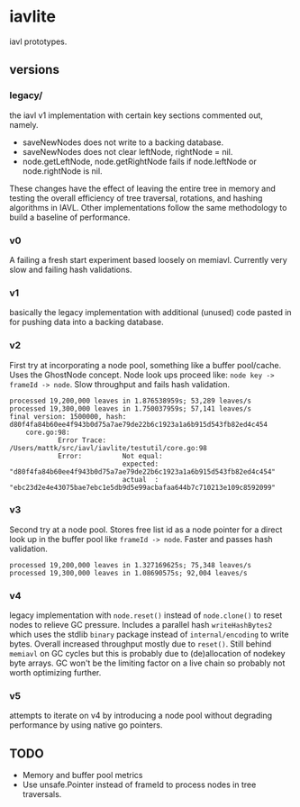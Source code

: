 # iavlite

iavl prototypes.

## versions

### legacy/

the iavl v1 implementation with certain key sections commented out, namely.

- saveNewNodes does not write to a backing database.
- saveNewNodes does not clear leftNode, rightNode = nil.
- node.getLeftNode, node.getRightNode fails if node.leftNode or node.rightNode is nil.

These changes have the effect of leaving the entire tree in memory and testing the overall efficiency of
tree traversal, rotations, and hashing algorithms in IAVL.  Other implementations follow the same
methodology to build a baseline of performance.

### v0

A failing a fresh start experiment based loosely on memiavl.  Currently very slow and failing hash validations.

### v1

basically the legacy implementation with additional (unused) code pasted in for pushing data into a backing database.

### v2

First try at incorporating a node pool, something like a buffer pool/cache. Uses the GhostNode concept.  Node look ups
proceed like: `node key -> frameId -> node`. Slow throughput and fails hash validation.

```
processed 19,200,000 leaves in 1.876538959s; 53,289 leaves/s
processed 19,300,000 leaves in 1.750037959s; 57,141 leaves/s 
final version: 1500000, hash: d80f4fa84b60ee4f943b0d75a7ae79de22b6c1923a1a6b915d543fb82ed4c454
    core.go:98:
        	Error Trace:	/Users/mattk/src/iavl/iavlite/testutil/core.go:98
        	Error:      	Not equal:
        	            	expected: "d80f4fa84b60ee4f943b0d75a7ae79de22b6c1923a1a6b915d543fb82ed4c454"
        	            	actual  : "ebc23d2e4e43075bae7ebc1e5db9d5e99acbafaa644b7c710213e109c8592099" 
```

### v3

Second try at a node pool.  Stores free list id as a node pointer for a direct look up in the buffer pool like `frameId -> node`. Faster and passes hash validation.

```
processed 19,200,000 leaves in 1.327169625s; 75,348 leaves/s
processed 19,300,000 leaves in 1.08690575s; 92,004 leaves/s 
```

### v4

legacy implementation with `node.reset()` instead of `node.clone()` to reset nodes to relieve GC pressure. 
Includes a parallel hash `writeHashBytes2` which uses the stdlib `binary` package instead of 
`internal/encoding` to write bytes.  Overall increased throughput mostly due to `reset()`.  Still behind 
`memiavl` on GC cycles but this is probably due to (de)allocation of nodekey byte arrays.  GC won't be the 
limiting factor on a live chain so probably not worth optimizing further.

### v5

attempts to iterate on v4 by introducing a node pool without degrading performance by using native go 
pointers.

## TODO

- Memory and buffer pool metrics
- Use unsafe.Pointer instead of frameId to process nodes in tree traversals.

